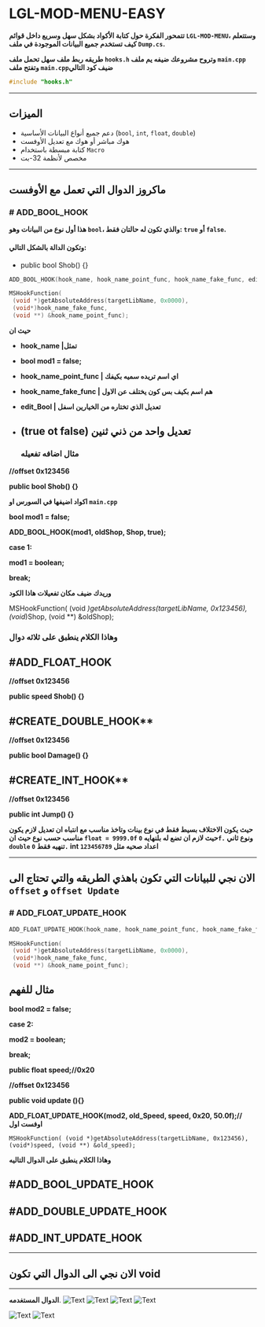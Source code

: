 # LGL-MOD-MENU-EASY

**تتمحور الفكرة حول كتابة الأكواد بشكل سهل وسريع داخل قوائم `LGL-MOD-MENU`، وستتعلم كيف تستخدم جميع البيانات الموجودة في ملف `Dump.cs`.**


**طريقه ربط ملف سهل تحمل ملف `hooks.h` وتروح مشروعك ضيفه يم ملف `main.cpp` وتفتح ملف `main.cpp`ضيف كود التالي**


```cpp
#include "hooks.h"
```


---

## الميزات

- دعم جميع أنواع البيانات الأساسية (`bool`, `int`, `float`, `double`)
- هوك مباشر أو هوك مع تعديل الأوفست
- كتابة مبسطة باستخدام `Macro`
- مخصص لأنظمة 32-بت

---

## ماكروز الدوال التي تعمل مع الأوفست

### # ADD_BOOL_HOOK

**هذا أول نوع من البيانات وهو `bool`، والذي تكون له حالتان فقط: `true` أو `false`.**

#### وتكون الدالة بالشكل التالي:

- public bool Shob() {}
```cpp
ADD_BOOL_HOOK(hook_name, hook_name_point_func, hook_name_fake_func, edit_Bool);
```
```cpp
MSHookFunction(
 (void *)getAbsoluteAddress(targetLibName, 0x0000),
 (void*)hook_name_fake_func,
 (void **) &hook_name_point_func);
```
**حيث ان**
- **hook_name |تمثل**
- **bool mod1 = false;**
- **hook_name_point_func | اي اسم تريده سميه بكيفك**
- **hook_name_fake_func | هم اسم بكيف بس كون يختلف عن الاول**
- **edit_Bool | تعديل الذي تختاره من الخيارين اسفل**
- **(true ot false) تعديل واحد من ذني ثنين**
  ---
  
  ### مثال اضافه تفعيله

  
  
**//offset 0x123456**

**public bool Shob() {}**


**اكواد اضيفها في السورس او `main.cpp`**


**bool mod1 = false;**

**ADD_BOOL_HOOK(mod1, oldShop, Shop, true);**

**case 1:**

**mod1 = boolean;**

**break;**


  **وريدك ضيف مكان تفعيلات هاذا الكود**
  
  
  MSHookFunction(
 (void *)getAbsoluteAddress(targetLibName, 0x123456),
 (void*)Shop,
 (void **) &oldShop);
 ### وهاذا الكلام ينطبق على ثلاثه دوال

## #ADD_FLOAT_HOOK

**//offset 0x123456**

**public speed Shob() {}**

## #CREATE_DOUBLE_HOOK**

**//offset 0x123456**

**public bool Damage() {}**

## #CREATE_INT_HOOK**

**//offset 0x123456**

**public int Jump() {}**

**حيث يكون الاختلاف بسيط فقط في نوع بينات وتاخذ مناسب مع انتباه ان تعديل لازم يكون مناسب حسب نوع حيث ان `float = 9999.0f` حيث لازم ان تضع له بلنهايه `0f.` ونوع ثاني `double` تنهيه فقط `0.` int اعداد صحيه مثل `123456789`**

---
## الان نجي للبيانات التي تكون باهذي الطريقه والتي تحتاج الى `offset` و `offset Update`

### # ADD_FLOAT_UPDATE_HOOK
```cpp
ADD_FLOAT_UPDATE_HOOK(hook_name, hook_name_point_func, hook_name_fake_func, offsetFOR, edit_Float);
```
```cpp
MSHookFunction(
 (void *)getAbsoluteAddress(targetLibName, 0x0000),
 (void*)hook_name_fake_func,
 (void **) &hook_name_point_func);
```


## مثال للفهم 
**bool mod2 = false;**


**case 2:**


**mod2 = boolean;**


**break;**


**public float speed;//0x20**


**//offset 0x123456**


**public void update (){}**


**ADD_FLOAT_UPDATE_HOOK(mod2, old_Speed, speed, 0x20, 50.0f);// اوفست اول**


`MSHookFunction(
 (void *)getAbsoluteAddress(targetLibName, 0x123456),
 (void*)speed,
 (void **) &old_speed);`

**وهاذا الكلام ينطبق على الدوال التاليه**


## #ADD_BOOL_UPDATE_HOOK
## #ADD_DOUBLE_UPDATE_HOOK
## #ADD_INT_UPDATE_HOOK

---
## الان نجي الى الدوال التي تكون void 












---
**الدوال المستغدمه**.
![Text](https://github.com/Game-Hook/LGL-MOD-MENU-EASY/blob/main/Code1.png)
![Text](https://github.com/Game-Hook/LGL-MOD-MENU-EASY/blob/main/Code2.png)
![Text](https://github.com/Game-Hook/LGL-MOD-MENU-EASY/blob/main/Code3.png)
![Text](https://github.com/Game-Hook/LGL-MOD-MENU-EASY/blob/main/1-1.png)

![Text](https://github.com/Game-Hook/LGL-MOD-MENU-EASY/blob/main/Code4.png)
![Text](https://github.com/Game-Hook/LGL-MOD-MENU-EASY/blob/main/2.png)
